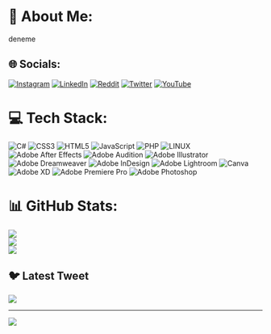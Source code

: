 # 💫 About Me:
deneme


## 🌐 Socials:
[![Instagram](https://img.shields.io/badge/Instagram-%23E4405F.svg?logo=Instagram&logoColor=white)](https://instagram.com/gokhan_feyyaz) [![LinkedIn](https://img.shields.io/badge/LinkedIn-%230077B5.svg?logo=linkedin&logoColor=white)](https://linkedin.com/in/gokhanfeyyaz) [![Reddit](https://img.shields.io/badge/Reddit-%23FF4500.svg?logo=Reddit&logoColor=white)](https://reddit.com/user/gkhnfyz) [![Twitter](https://img.shields.io/badge/Twitter-%231DA1F2.svg?logo=Twitter&logoColor=white)](https://twitter.com/gokhanfeyyaz) [![YouTube](https://img.shields.io/badge/YouTube-%23FF0000.svg?logo=YouTube&logoColor=white)](https://youtube.com/@@gokhan_feyyaz) 

# 💻 Tech Stack:
![C#](https://img.shields.io/badge/c%23-%23239120.svg?style=for-the-badge&logo=c-sharp&logoColor=white) ![CSS3](https://img.shields.io/badge/css3-%231572B6.svg?style=for-the-badge&logo=css3&logoColor=white) ![HTML5](https://img.shields.io/badge/html5-%23E34F26.svg?style=for-the-badge&logo=html5&logoColor=white) ![JavaScript](https://img.shields.io/badge/javascript-%23323330.svg?style=for-the-badge&logo=javascript&logoColor=%23F7DF1E) ![PHP](https://img.shields.io/badge/php-%23777BB4.svg?style=for-the-badge&logo=php&logoColor=white) ![LINUX](https://img.shields.io/badge/Linux-FCC624?style=for-the-badge&logo=linux&logoColor=black) ![Adobe After Effects](https://img.shields.io/badge/Adobe%20After%20Effects-9999FF.svg?style=for-the-badge&logo=Adobe%20After%20Effects&logoColor=white) ![Adobe Audition](https://img.shields.io/badge/Adobe%20Audition-9999FF.svg?style=for-the-badge&logo=Adobe%20Audition&logoColor=white) ![Adobe Illustrator](https://img.shields.io/badge/adobeillustrator-%23FF9A00.svg?style=for-the-badge&logo=adobeillustrator&logoColor=white) ![Adobe Dreamweaver](https://img.shields.io/badge/Adobe%20Dreamweaver-FF61F6.svg?style=for-the-badge&logo=Adobe%20Dreamweaver&logoColor=white) ![Adobe InDesign](https://img.shields.io/badge/Adobe%20InDesign-49021F?style=for-the-badge&logo=adobeindesign&logoColor=white) ![Adobe Lightroom](https://img.shields.io/badge/Adobe%20Lightroom-31A8FF.svg?style=for-the-badge&logo=Adobe%20Lightroom&logoColor=white) ![Canva](https://img.shields.io/badge/Canva-%2300C4CC.svg?style=for-the-badge&logo=Canva&logoColor=white) ![Adobe XD](https://img.shields.io/badge/Adobe%20XD-470137?style=for-the-badge&logo=Adobe%20XD&logoColor=#FF61F6) ![Adobe Premiere Pro](https://img.shields.io/badge/Adobe%20Premiere%20Pro-9999FF.svg?style=for-the-badge&logo=Adobe%20Premiere%20Pro&logoColor=white) ![Adobe Photoshop](https://img.shields.io/badge/adobephotoshop-%2331A8FF.svg?style=for-the-badge&logo=adobephotoshop&logoColor=white)
# 📊 GitHub Stats:
![](https://github-readme-stats.vercel.app/api?username=gkhnfyz&theme=dark&hide_border=false&include_all_commits=true&count_private=true)<br/>
![](https://github-readme-streak-stats.herokuapp.com/?user=gkhnfyz&theme=dark&hide_border=false)<br/>
![](https://github-readme-stats.vercel.app/api/top-langs/?username=gkhnfyz&theme=dark&hide_border=false&include_all_commits=true&count_private=true&layout=compact)

## 🐦 Latest Tweet
[![](https://gtce.itsvg.in/api?username=gokhanfeyyaz)](https://github.com/VishwaGauravIn/github-twitter-card-embed)

---
[![](https://visitcount.itsvg.in/api?id=gkhnfyz&icon=0&color=0)](https://visitcount.itsvg.in)

<!-- Proudly created with GPRM ( https://gprm.itsvg.in ) -->
